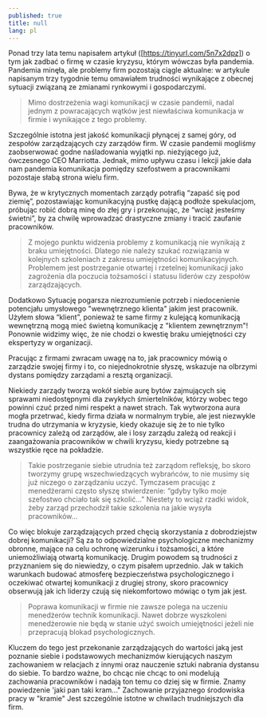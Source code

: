 ```yaml
---
published: true
title: null
lang: pl
---
```



Ponad trzy lata temu napisałem artykuł ([https://tinyurl.com/5n7x2dpz]) o tym jak zadbać o firmę w czasie kryzysu, którym wówczas była pandemia. Pandemia minęła, ale problemy firm pozostają ciągle aktualne: w artykule napisanym trzy tygodnie temu omawiałem trudności wynikające z obecnej sytuacji związaną ze zmianami rynkowymi i gospodarczymi.

>Mimo dostrzeżenia wagi komunikacji w czasie pandemii, nadal jednym z powracających wątków jest niewłaściwa komunikacja w firmie i wynikające z tego problemy.

Szczególnie istotna jest jakość komunikacji płynącej z samej góry, od zespołów zarządzających czy zarządów firm. W czasie pandemii mogliśmy zaobserwować godne naśladowania wyjątki np. nieżyjącego już, ówczesnego CEO Marriotta. Jednak, mimo upływu czasu i lekcji jakie dała nam pandemia komunikacja pomiędzy szefostwem a pracownikami pozostaje słabą strona wielu firm.

Bywa, że w krytycznych momentach zarządy potrafią “zapaść się pod ziemię”, pozostawiając komunikacyjną pustkę dającą podłoże spekulacjom, próbując robić dobrą minę do złej gry i przekonując, że “wciąż jesteśmy świetni”, by za chwilę wprowadzać drastyczne zmiany i tracić zaufanie pracowników.

>Z mojego punktu widzenia problemy z komunikacją nie wynikają z braku umiejętności. Dlatego nie należy szukać rozwiązania w kolejnych szkoleniach z zakresu umiejętności komunikacyjnych.
>Problemem jest postrzeganie otwartej i rzetelnej komunikacji jako zagrożenia dla poczucia tożsamości i statusu liderów czy zespołów zarządzających.

Dodatkowo Sytuację pogarsza niezrozumienie potrzeb i niedocenienie potencjału umysłowego "wewnętrznego klienta" jakim jest pracownik. Użyłem słowa “klient”, ponieważ te same firmy z kulejącą komunikacją wewnętrzną mogą mieć świetną komunikację z "klientem zewnętrznym"! Ponownie widzimy więc, że nie chodzi o kwestię braku umiejętności czy ekspertyzy w organizacji.

Pracując z firmami zwracam uwagę na to, jak pracownicy mówią o zarządzie swojej firmy i to, co niejednokrotnie słyszę, wskazuje na olbrzymi dystans pomiędzy zarządami a resztą organizacji.

Niekiedy zarządy tworzą wokół siebie aurę bytów zajmujących się sprawami niedostępnymi dla zwykłych śmiertelników, którzy wobec tego powinni czuć przed nimi respekt a nawet strach.
Tak wytworzona aura mogła przetrwać, kiedy firma działa w normalnym trybie, ale jest niezwykle trudna do utrzymania w kryzysie, kiedy okazuje się że to nie tylko pracownicy zależą od zarządów, ale i losy zarządu zależą od reakcji i zaangażowania pracowników w chwili kryzysu, kiedy potrzebne są wszystkie ręce na pokładzie. 

>Takie postrzeganie siebie utrudnia też zarządom refleksję, bo skoro tworzymy grupę wszechwiedzących wybrańców, to nie musimy się już niczego o zarządzaniu uczyć. Tymczasem pracując z menedżerami często słyszę stwierdzenie: “gdyby tylko moje szefostwo chciało tak się szkolić..." Niestety to wciąż rzadki widok, żeby zarząd przechodził takie szkolenia na jakie wysyła pracowników...

Co więc blokuje zarządzających przed chęcią skorzystania z dobrodziejstw dobrej komunikacji? Są za to odpowiedzialne psychologiczne mechanizmy obronne, mające na celu ochronę wizerunku i tożsamości, a które uniemożliwiają otwartą komunikację. Drugim powodem są trudności z przyznaniem się do niewiedzy, o czym pisałem uprzednio. Jak w takich warunkach budować atmosferę bezpieczeństwa psychologicznego i oczekiwać otwartej komunikacji z drugiej strony, skoro pracownicy obserwują jak ich liderzy czują się niekomfortowo mówiąc o tym jak jest.

>Poprawa komunikacji w firmie nie zawsze polega na uczeniu menedżerów technik komunikacji. Nawet dobrze wyszkoleni menedżerowie nie będą w stanie użyć swoich umiejętności jeżeli nie przepracują blokad psychologicznych.

Kluczem do tego jest przekonanie zarządzających do wartości jaką jest poznanie siebie i podstawowych mechanizmów kierujących naszym zachowaniem w relacjach z innymi oraz nauczenie sztuki nabrania dystansu do siebie. To bardzo ważne, bo chcąc nie chcąc to oni modelują zachowania pracowników i nadają ton temu co dziej się w firmie. Znamy powiedzenie 'jaki pan taki kram..." Zachowanie przyjaznego środowiska pracy w "kramie" Jest szczególnie istotne w chwilach trudniejszych dla firm.
